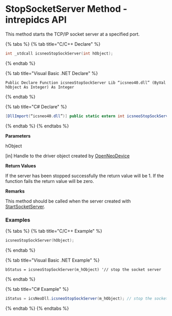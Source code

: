 # StopSocketServer Method - intrepidcs API

This method starts the TCP/IP socket server at a specified port.

{% tabs %}
{% tab title="C/C++ Declare" %}
```cpp
int _stdcall icsneoStopSockServer(int hObject);
```
{% endtab %}

{% tab title="Visual Basic .NET Declare" %}
```vbnet
Public Declare Function icsneoStopSockServer Lib “icsneo40.dll” (ByVal hObject As Integer) As Integer
```
{% endtab %}

{% tab title="C# Declare" %}
```csharp
[DllImport(“icsneo40.dll”)] public static extern int icsneoStopSockServer(int hObject);
```
{% endtab %}
{% endtabs %}

**Parameters**

hObject

\[in] Handle to the driver object created by [OpenNeoDevice](../basic-functions-overview-intrepidcs-api/openneodevice-method-intrepidcs-api.md)

**Return Values**

If the server has been stopped successfully the return value will be 1. If the function fails the return value will be zero.

**Remarks**

This method should be called when the server created with [StartSocketServer](startsocketserver-method-intrepidcs-api.md).

### Examples

{% tabs %}
{% tab title="C/C++ Example" %}
```cpp
icsneoStopSockServer(hObject);
```
{% endtab %}

{% tab title="Visual Basic .NET Example" %}
```vbnet
bStatus = icsneoStopSockServer(m_hObject) '// stop the socket server
```
{% endtab %}

{% tab title="C# Example" %}
```csharp
iStatus = icsNeoDll.icsneoStopSockServer(m_hObject); // stop the socket server
```
{% endtab %}
{% endtabs %}
